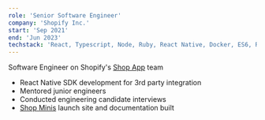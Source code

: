 ```yaml
---
role: 'Senior Software Engineer'
company: 'Shopify Inc.'
start: 'Sep 2021'
end: 'Jun 2023'
techstack: 'React, Typescript, Node, Ruby, React Native, Docker, ES6, Reanimated, Yarn, Lottie, Ruby On Rails, Github, Jest, Docusaurus, Android'
---
```

Software Engineer on Shopify's [Shop App](https://shop.app/) team
- React Native SDK development for 3rd party integration
- Mentored junior engineers
- Conducted engineering candidate interviews
- [Shop Minis](https://shop.app/minis) launch site and documentation built
